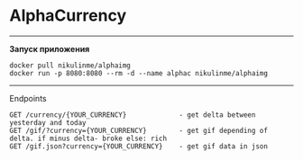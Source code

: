 # AlphaCurrency

___
**Запуск приложения**

```
docker pull nikulinme/alphaimg
docker run -p 8080:8080 --rm -d --name alphac nikulinme/alphaimg
```

___
Endpoints
```
GET /currency/{YOUR_CURRENCY}             - get delta between yesterday and today
GET /gif/?currency={YOUR_CURRENCY}        - get gif depending of delta. if minus delta- broke else: rich
GET /gif.json?currency={YOUR_CURRENCY}    - get gif data in json
```